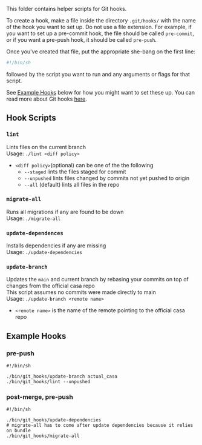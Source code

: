 This folder contains helper scripts for Git hooks.

To create a hook, make a file inside the directory `.git/hooks/` with the name of the hook you want to set up. Do not use a file extension.
For example, if you want to set up a pre-commit hook, the file should be called `pre-commit`, or if you want a pre-push hook, it should be called `pre-push`.

Once you've created that file, put the appropriate she-bang on the first line:
```bash
#!/bin/sh
```
followed by the script you want to run and any arguments or flags for that script.

See [Example Hooks](#example-hooks) below for how you might want to set these up.
You can read more about Git hooks [here](https://git-scm.com/docs/githooks).

## Hook Scripts

### `lint`  
Lints files on the current branch  
Usage: `./lint <diff policy>`  
 + `<diff policy>`(optional) can be one of the the following
   - `--staged` lints the files staged for commit
   - `--unpushed` lints files changed by commits not yet pushed to origin
   - `--all` (default) lints all files in the repo  

### `migrate-all`  
Runs all migrations if any are found to be down  
Usage: `./migrate-all`  

### `update-dependences`  
Installs dependencies if any are missing  
Usage: `./update-dependencies`  
  
### `update-branch`
Updates the `main` and current branch by rebasing your commits on top of changes from the official casa repo  
This script assumes no commits were made directly to main  
Usage: `./update-branch <remote name>`  
 + `<remote name>` is the name of the remote pointing to the official casa repo
   
## Example Hooks
### pre-push
    #!/bin/sh
  
    ./bin/git_hooks/update-branch actual_casa
    ./bin/git_hooks/lint --unpushed
### post-merge, pre-push  
    #!/bin/sh

    ./bin/git_hooks/update-dependencies
    # migrate-all has to come after update dependencies because it relies on bundle
    ./bin/git_hooks/migrate-all
